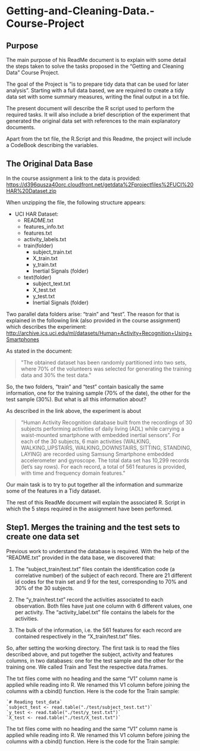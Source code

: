 # Getting-and-Cleaning-Data.-Course-Project
## Purpose
The main purpose of his ReadMe document is to explain with some detail the steps taken to solve the tasks proposed in the “Getting and Cleaning Data” Course Project.

The goal of the Project is “is to prepare tidy data that can be used for later analysis”. Starting with a full data based, we are required to create a tidy data set with some summary measures, writing the final output in a txt file.

The present document will describe the R script used to perform the required tasks. It will also include a brief description of the experiment that generated the original data set with references to the main explanatory documents.

Apart from the txt file, the R.Script and this Readme, the project will include a CodeBook describing the variables. 

## The Original Data Base
In the course assignment a link to the data is provided: <https://d396qusza40orc.cloudfront.net/getdata%2Fprojectfiles%2FUCI%20HAR%20Dataset.zip>

When unzipping the file, the following structure appears:

- UCI HAR Dataset:
  - README.txt
  - features_info.txt
  - features.txt
  - activity_labels.txt
  - train(folder)
    - subject_train.txt
    - X_train.txt
    - y_train.txt
    - Inertial Signals (folder)
  - text(folder)
    - subject_text.txt
    - X_test.txt
    - y_test.txt
    - Inertial Signals (folder)

Two parallel data folders arise: “train” and “test”. The reason for that is explained in the following link (also provided in the course assignment) which describes the experiment:
<http://archive.ics.uci.edu/ml/datasets/Human+Activity+Recognition+Using+Smartphones>

As stated in the document:
> "The obtained dataset has been randomly partitioned into two sets, where 70% of the volunteers was selected for generating the training data and 30% the test data."

So, the two folders, “train” and “test” contain basically the same information, one for the training sample (70% of the date), the other for the test sample (30%). But what is all this information about?

As described in the link above, the experiment is about
> “Human Activity Recognition database built from the recordings of 30 subjects performing activities of daily living (ADL) while 
> carrying a waist-mounted smartphone with embedded inertial sensors”. 
For each of the 30 subjects, 6 main activities (WALKING, WALKING_UPSTAIRS, WALKING_DOWNSTAIRS, SITTING, STANDING, LAYING)  are recorded using Samsung Smartphone embedded accelerometer and gyroscope. The total data set has 10,299 records (let’s say rows). For each record, a total of 561 features is provided, with time and frequency domain features."

Our main task is to try to put together all the information and summarize some of the features in a Tidy dataset.

The rest of this ReadMe document will explain the associated R. Script in which the 5 steps required in the assignment have been performed.

## Step1. Merges the training and the test sets to create one data set

Previous work to understand the database is required. With the help of the “README.txt” provided in the data base, we discovered that:

1. The “subject_train/test.txt” files contain the identification code (a correlative number) of the subject of each record. There are 21 different id codes for the train set and 9 for the test, corresponding to 70% and 30% of the 30 subjects.

2. The “y_train/test.txt” record the activities associated to each observation. Both files have just one column with 6 different values, one per activity. The “activity_label.txt” file contains the labels for the activities.

3. The bulk of the information, i.e. the 561 features for each record are contained respectively in the “X_train/test.txt” files.

So, after setting the working directory. The first task is to read the files described above, and put together the subject, activity and features columns, in two databases: one for the test sample and the other for the training one. We called Train and Test the respective data.frames. 

The txt files come with no heading and the same “V1” column name is applied while reading into R. We renamed this V1 column before joining the columns with a cbind() function. Here is the code for the Train sample:

	`# Reading test_data`
	`subject_test <- read.table("./test/subject_test.txt")`
	`y_test <- read.table("./test/y_test.txt")`
	`X_test <- read.table("./test/X_test.txt")`

The txt files come with no heading and the same “V1” column name is applied while reading into R. We renamed this V1 column before joining the columns with a cbind() function. Here is the code for the Train sample:
  
 



